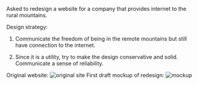 Asked to redesign a website for a company that provides internet to the rural mountains.

Design strategy:

1. Communicate the freedom of being in the remote mountains but still have connection to the internet.

2. Since it is a utility, try to make the design conservative and solid. Communicate a sense of reliability.

Original website:
![original site](mtn_broadband-original.png)
First draft mockup of redesign:
![mockup](mtn_broadband_mockup.png)
